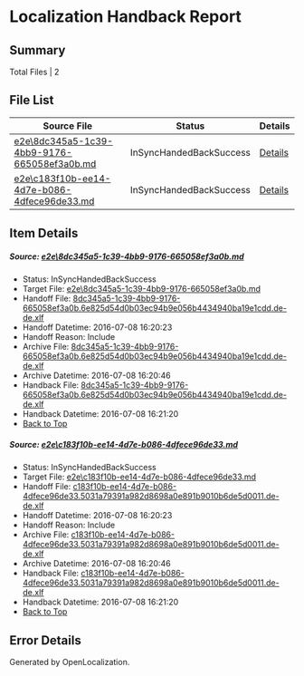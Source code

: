 # <a name='report-top'></a> Localization Handback Report

## Summary
 Total Files | 2

## File List
 Source File | Status | Details 
 ----------- | ------ | ------- 
 [e2e\8dc345a5-1c39-4bb9-9176-665058ef3a0b.md](https://github.com/OpenLocalizationTestOrg/oltest/blob/d2fcdc38d28c3536d37b3a31c054314348b2cf73/e2e/8dc345a5-1c39-4bb9-9176-665058ef3a0b.md) | InSyncHandedBackSuccess | [Details](#cffbef2b37789e8fc4a46b8608b8a23dc67e69af1)
 [e2e\c183f10b-ee14-4d7e-b086-4dfece96de33.md](https://github.com/OpenLocalizationTestOrg/oltest/blob/d2fcdc38d28c3536d37b3a31c054314348b2cf73/e2e/c183f10b-ee14-4d7e-b086-4dfece96de33.md) | InSyncHandedBackSuccess | [Details](#6448efb5a8eb53d4b18588851008361f15212a622)

## Item Details
##### <a name='cffbef2b37789e8fc4a46b8608b8a23dc67e69af1'></a> Source: [e2e\8dc345a5-1c39-4bb9-9176-665058ef3a0b.md](https://github.com/OpenLocalizationTestOrg/oltest/blob/d2fcdc38d28c3536d37b3a31c054314348b2cf73/e2e/8dc345a5-1c39-4bb9-9176-665058ef3a0b.md)
* Status: InSyncHandedBackSuccess
* Target File: [e2e\8dc345a5-1c39-4bb9-9176-665058ef3a0b.md](https://github.com/OpenLocalizationTestOrg/oltest-dede-fly/blob/8a6eacc3fa355a24f5e5703c5110dc32ad46cabe/e2e/8dc345a5-1c39-4bb9-9176-665058ef3a0b.md)
* Handoff File: [8dc345a5-1c39-4bb9-9176-665058ef3a0b.6e825d54d0b03ec94b9e056b4434940ba19e1cdd.de-de.xlf](https://github.com/OpenLocalizationTestOrg/olhandoff-e2e/blob/d165d79d15862d77c3817560df0b76ebf341ebbe/ol-handoff/OpenLocalizationTestOrg/oltest-dede-fly/ci/ht/8dc345a5-1c39-4bb9-9176-665058ef3a0b.6e825d54d0b03ec94b9e056b4434940ba19e1cdd.de-de.xlf)
* Handoff Datetime: 2016-07-08 16:20:23
* Handoff Reason: Include
* Archive File: [8dc345a5-1c39-4bb9-9176-665058ef3a0b.6e825d54d0b03ec94b9e056b4434940ba19e1cdd.de-de.xlf](https://github.com/OpenLocalizationTestOrg/olhandoff-e2e/blob/61b5b17040641477fe8761ff55785907882d4b0f/ol-archive/OpenLocalizationTestOrg/oltest-dede-fly/ci/ht/8dc345a5-1c39-4bb9-9176-665058ef3a0b.6e825d54d0b03ec94b9e056b4434940ba19e1cdd.de-de.xlf)
* Archive Datetime: 2016-07-08 16:20:46
* Handback File: [8dc345a5-1c39-4bb9-9176-665058ef3a0b.6e825d54d0b03ec94b9e056b4434940ba19e1cdd.de-de.xlf](https://github.com/OpenLocalizationTestOrg/olhandback-e2e/blob/c372370cea031cae5186050e52fda8d5451296bb/ol-handback/OpenLocalizationTestOrg/oltest-dede-fly/ci/ht/8dc345a5-1c39-4bb9-9176-665058ef3a0b.6e825d54d0b03ec94b9e056b4434940ba19e1cdd.de-de.xlf)
* Handback Datetime: 2016-07-08 16:21:20
* [Back to Top](#report-top)

##### <a name='6448efb5a8eb53d4b18588851008361f15212a622'></a> Source: [e2e\c183f10b-ee14-4d7e-b086-4dfece96de33.md](https://github.com/OpenLocalizationTestOrg/oltest/blob/d2fcdc38d28c3536d37b3a31c054314348b2cf73/e2e/c183f10b-ee14-4d7e-b086-4dfece96de33.md)
* Status: InSyncHandedBackSuccess
* Target File: [e2e\c183f10b-ee14-4d7e-b086-4dfece96de33.md](https://github.com/OpenLocalizationTestOrg/oltest-dede-fly/blob/8a6eacc3fa355a24f5e5703c5110dc32ad46cabe/e2e/c183f10b-ee14-4d7e-b086-4dfece96de33.md)
* Handoff File: [c183f10b-ee14-4d7e-b086-4dfece96de33.5031a79391a982d8698a0e891b9010b6de5d0011.de-de.xlf](https://github.com/OpenLocalizationTestOrg/olhandoff-e2e/blob/d165d79d15862d77c3817560df0b76ebf341ebbe/ol-handoff/OpenLocalizationTestOrg/oltest-dede-fly/ci/ht/c183f10b-ee14-4d7e-b086-4dfece96de33.5031a79391a982d8698a0e891b9010b6de5d0011.de-de.xlf)
* Handoff Datetime: 2016-07-08 16:20:23
* Handoff Reason: Include
* Archive File: [c183f10b-ee14-4d7e-b086-4dfece96de33.5031a79391a982d8698a0e891b9010b6de5d0011.de-de.xlf](https://github.com/OpenLocalizationTestOrg/olhandoff-e2e/blob/61b5b17040641477fe8761ff55785907882d4b0f/ol-archive/OpenLocalizationTestOrg/oltest-dede-fly/ci/ht/c183f10b-ee14-4d7e-b086-4dfece96de33.5031a79391a982d8698a0e891b9010b6de5d0011.de-de.xlf)
* Archive Datetime: 2016-07-08 16:20:46
* Handback File: [c183f10b-ee14-4d7e-b086-4dfece96de33.5031a79391a982d8698a0e891b9010b6de5d0011.de-de.xlf](https://github.com/OpenLocalizationTestOrg/olhandback-e2e/blob/c372370cea031cae5186050e52fda8d5451296bb/ol-handback/OpenLocalizationTestOrg/oltest-dede-fly/ci/ht/c183f10b-ee14-4d7e-b086-4dfece96de33.5031a79391a982d8698a0e891b9010b6de5d0011.de-de.xlf)
* Handback Datetime: 2016-07-08 16:21:20
* [Back to Top](#report-top)


## Error Details

Generated by OpenLocalization.
